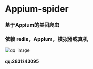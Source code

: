 # Appium-spider
### 基于Appium的美团爬虫

### 依赖 redis，Appium，模拟器或真机

![qq_image](https://github.com/Miscf/Meituan-Spider/blob/master/QQ%E5%9B%BE%E7%89%8720200421232030.png?raw=true)

#### qq:2831243095
